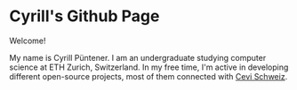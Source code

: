 # Cyrill's Github Page

Welcome!

My name is Cyrill Püntener. I am an undergraduate studying computer science at ETH Zurich, 
Switzerland. In my free time, I'm active in developing different open-source projects, 
most of them connected with [Cevi Schweiz](https://github.com/cevi).
